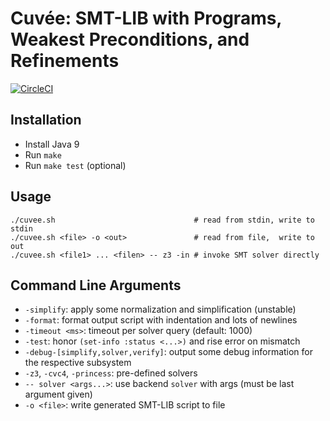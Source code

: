 # Cuvée: SMT-LIB with Programs, Weakest Preconditions, and Refinements

[![CircleCI](https://circleci.com/gh/gernst/cuvee-private.svg?style=svg&circle-token=742b126568dda405eb09b4b69767514c3febbaa0)](https://circleci.com/gh/gernst/cuvee-private)

## Installation

- Install Java 9
- Run `make`
- Run `make test` (optional)

## Usage

    ./cuvee.sh                               # read from stdin, write to stdin
    ./cuvee.sh <file> -o <out>               # read from file,  write to out
    ./cuvee.sh <file1> ... <filen> -- z3 -in # invoke SMT solver directly

## Command Line Arguments

- `-simplify`: apply some normalization and simplification (unstable)
- `-format`: format output script with indentation and lots of newlines
- `-timeout <ms>`: timeout per solver query (default: 1000)
- `-test`: honor `(set-info :status <...>)` and rise error on mismatch
- `-debug-[simplify,solver,verify]`: output some debug information for the respective subsystem
- `-z3`, `-cvc4`, `-princess`: pre-defined solvers
- `-- solver <args...>`: use backend `solver` with args (must be last argument given)
- `-o <file>`: write generated SMT-LIB script to file
